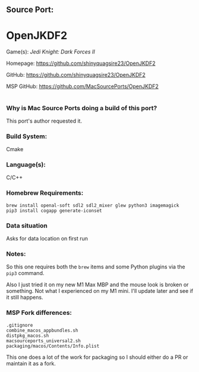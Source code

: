 ## Source Port:
# OpenJKDF2

Game(s): *Jedi Knight: Dark Forces II*

Homepage: https://github.com/shinyquagsire23/OpenJKDF2

GitHub: https://github.com/shinyquagsire23/OpenJKDF2

MSP GitHub: https://github.com/MacSourcePorts/OpenJKDF2

#
### Why is Mac Source Ports doing a build of this port?
This port's author requested it. 

### Build System: 
Cmake

### Language(s):
C/C++

### Homebrew Requirements:

```
brew install openal-soft sdl2 sdl2_mixer glew python3 imagemagick
pip3 install cogapp generate-iconset
```
### Data situation
Asks for data location on first run

### Notes:
So this one requires both the `brew` items and some Python plugins via the `pip3` command. 

Also I just tried it on my new M1 Max MBP and the mouse look is broken or something. Not what I experienced on my M1 mini. I'll update later and see if it still happens. 

### MSP Fork differences:
```
.gitignore
combine_macos_appbundles.sh
distpkg_macos.sh
macsourceports_universal2.sh
packaging/macos/Contents/Info.plist
```

This one does a lot of the work for packaging so I should either do a PR or maintain it as a fork. 
